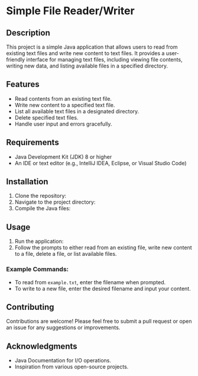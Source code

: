 # Simple File Reader/Writer

## Description
This project is a simple Java application that allows users to read from existing text files and write new content to text files. It provides a user-friendly interface for managing text files, including viewing file contents, writing new data, and listing available files in a specified directory.

## Features
- Read contents from an existing text file.
- Write new content to a specified text file.
- List all available text files in a designated directory.
- Delete specified text files.
- Handle user input and errors gracefully.

## Requirements
- Java Development Kit (JDK) 8 or higher
- An IDE or text editor (e.g., IntelliJ IDEA, Eclipse, or Visual Studio Code)

## Installation
1. Clone the repository:
2. Navigate to the project directory:
3. Compile the Java files:

## Usage
1. Run the application:
2. Follow the prompts to either read from an existing file, write new content to a file, delete a file, or list available files.

### Example Commands:
- To read from `example.txt`, enter the filename when prompted.
- To write to a new file, enter the desired filename and input your content.

## Contributing
Contributions are welcome! Please feel free to submit a pull request or open an issue for any suggestions or improvements.


## Acknowledgments
- Java Documentation for I/O operations.
- Inspiration from various open-source projects.
